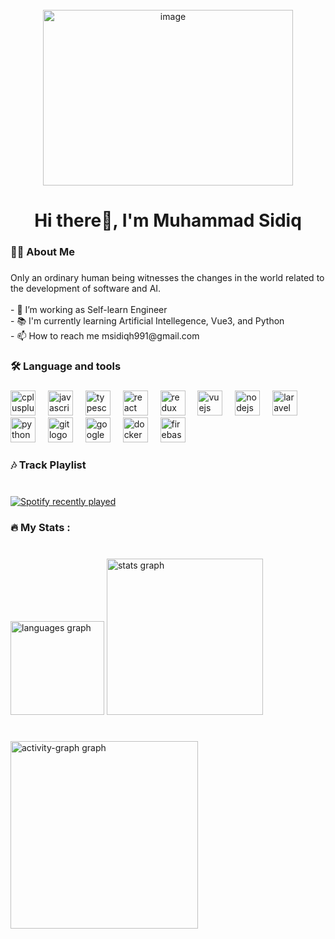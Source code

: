 <br clear="both">

<div align="center">
  <img width="400" height="281" alt="image" src="https://github.com/user-attachments/assets/76985846-2c0f-4b1e-ad32-ec2d2fa4f5c8" />
</div>

###

<h1 align="center">Hi there👋, I'm Muhammad Sidiq</h1>

###

<h3 align="left">👩‍💻  About Me</h3>

###

<p align="left">Only an ordinary human being witnesses the changes in the world related to the development of software and AI.<br><br>- 🔭 I’m working as Self-learn Engineer<br>- 📚 I'm currently learning Artificial Intellegence, Vue3, and Python<br>- 📫 How to reach me msidiqh991@gmail.com</p>

###

<h3 align="left">🛠 Language and tools</h3>

###

<div align="left">
  <img src="https://cdn.jsdelivr.net/gh/devicons/devicon/icons/cplusplus/cplusplus-original.svg" height="40" alt="cplusplus logo"  />
  <img width="12" />
  <img src="https://cdn.jsdelivr.net/gh/devicons/devicon/icons/javascript/javascript-original.svg" height="40" alt="javascript logo"  />
  <img width="12" />
  <img src="https://cdn.jsdelivr.net/gh/devicons/devicon/icons/typescript/typescript-original.svg" height="40" alt="typescript logo"  />
  <img width="12" />
  <img src="https://cdn.jsdelivr.net/gh/devicons/devicon/icons/react/react-original.svg" height="40" alt="react logo"  />
  <img width="12" />
  <img src="https://cdn.jsdelivr.net/gh/devicons/devicon/icons/redux/redux-original.svg" height="40" alt="redux logo"  />
  <img width="12" />
  <img src="https://cdn.jsdelivr.net/gh/devicons/devicon/icons/vuejs/vuejs-original.svg" height="40" alt="vuejs logo"  />
  <img width="12" />
  <img src="https://cdn.jsdelivr.net/gh/devicons/devicon/icons/nodejs/nodejs-original.svg" height="40" alt="nodejs logo"  />
  <img width="12" />
  <img src="https://cdn.jsdelivr.net/gh/devicons/devicon/icons/laravel/laravel-original.svg" height="40" alt="laravel logo"  />
  <img width="12" />
  <img src="https://cdn.jsdelivr.net/gh/devicons/devicon/icons/python/python-original.svg" height="40" alt="python logo"  />
  <img width="12" />
  <img src="https://cdn.jsdelivr.net/gh/devicons/devicon/icons/git/git-original.svg" height="40" alt="git logo"  />
  <img width="12" />
  <img src="https://cdn.jsdelivr.net/gh/devicons/devicon/icons/googlecloud/googlecloud-original.svg" height="40" alt="googlecloud logo"  />
  <img width="12" />
  <img src="https://cdn.jsdelivr.net/gh/devicons/devicon/icons/docker/docker-original.svg" height="40" alt="docker logo"  />
  <img width="12" />
  <img src="https://cdn.jsdelivr.net/gh/devicons/devicon/icons/firebase/firebase-plain.svg" height="40" alt="firebase logo"  />
</div>

###

<h3 align="left">🎶 Track Playlist</h3>

###

<br clear="both">

<div align="left">
  <a href="https://open.spotify.com/user/2l7aafluwkvpamdogtmr2s3s2">
    <img src="https://spotify-recently-played-readme.vercel.app/api?user=2l7aafluwkvpamdogtmr2s3s2&unique=true" alt="Spotify recently played" />
  </a>
</div>

###

<h3 align="left">🔥   My Stats :</h3>

###

<br clear="both">

<div align="left">
  <img src="https://github-readme-stats.vercel.app/api/top-langs?username=msidiqh991&locale=en&hide_title=false&layout=compact&card_width=320&langs_count=6&theme=dracula&hide_border=false&order=2&custom_title=Recently%20Used%20Languages" height="150" alt="languages graph"  />
  <img src="https://github-readme-stats.vercel.app/api?username=msidiqh991&hide_title=false&hide_rank=false&show_icons=true&include_all_commits=true&count_private=true&disable_animations=false&theme=dracula&locale=en&hide_border=false&order=1" height="250" alt="stats graph"  />
</div>

###

<br clear="both">

<div align="left">
  <img src="https://github-readme-activity-graph.vercel.app/graph?username=msidiqh991&radius=16&theme=react&area=true&order=5" height="300" alt="activity-graph graph"  />
</div>

###
